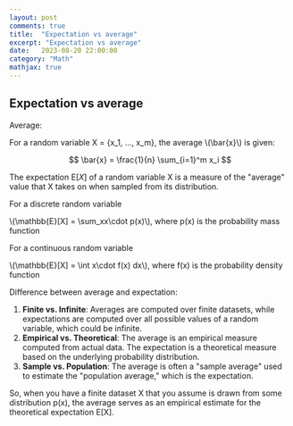 ```yaml
---
layout: post
comments: true
title:  "Expectation vs average"
excerpt: "Expectation vs average"
date:   2023-08-20 22:00:00
category: "Math"
mathjax: true
---
```


## Expectation vs average

Average: 

For a random variable X = {x_1, …, x_m}, the average \\(\bar{x}\\) is given:

$$
\bar{x} = \frac{1}{n} \sum_{i=1}^m x_i
$$

The expectation E[*X*] of a random variable X is a measure of the "average" value that X takes on when sampled from its distribution.

For a discrete random variable

\\(\mathbb{E}[X] = \sum_xx\cdot p(x)\\), where p(x) is the probability mass function

For a continuous random variable

\\(\mathbb{E}[X] = \int x\cdot f(x) dx\\), where f(x) is the probability density function

Difference between average and expectation:

1. **Finite vs. Infinite**: Averages are computed over finite datasets, while expectations are computed over all possible values of a random variable, which could be infinite.
2. **Empirical vs. Theoretical**: The average is an empirical measure computed from actual data. The expectation is a theoretical measure based on the underlying probability distribution.
3. **Sample vs. Population**: The average is often a "sample average" used to estimate the "population average," which is the expectation.

So, when you have a finite dataset X that you assume is drawn from some distribution p(x), the average serves as an empirical estimate for the theoretical expectation E[X].